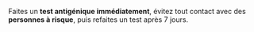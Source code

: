Faites un **test antigénique immédiatement**, évitez tout contact avec des **personnes à risque**, puis refaites un test après 7 jours.